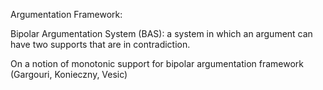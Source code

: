 Argumentation Framework:

Bipolar Argumentation System (BAS): a system in which an argument can have two supports that are in contradiction.


On a notion of monotonic support for bipolar argumentation framework (Gargouri, Konieczny, Vesic)